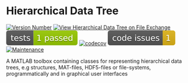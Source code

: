 # Hierarchical Data Tree
[![Version Number](https://img.shields.io/github/v/release/ehennestad/hierarchical-data-tree-matlab?label=version)](https://github.com/ehennestad/hierarchical-data-tree-matlab/releases/latest)
[![View Hierarchical Data Tree on File Exchange](https://www.mathworks.com/matlabcentral/images/matlab-file-exchange.svg)](https://www.mathworks.com/matlabcentral/fileexchange/YOUR_FEX_ID)
[![MATLAB Tests](.github/badges/tests.svg)](https://github.com/ehennestad/hierarchical-data-tree-matlab/actions/workflows/run_tests.yml)
[![codecov](https://codecov.io/gh/ehennestad/hierarchical-data-tree-matlab/graph/badge.svg?token=JRVAYITEOWv)](https://codecov.io/gh/ehennestad/hierarchical-data-tree-matlab)
[![MATLAB Code Issues](.github/badges/code_issues.svg)](https://github.com/ehennestad/hierarchical-data-tree-matlab/security/code-scanning)
[![Maintenance](https://img.shields.io/badge/Maintained%3F-yes-green.svg)](https://gitHub.com/ehennestad/hierarchical-data-tree-matlab/graphs/commit-activity)

A MATLAB toolbox containing classes for representing hierarchical data trees, e.g structures, MAT-files, HDF5-files or file-systems, programmatically and in graphical user interfaces
